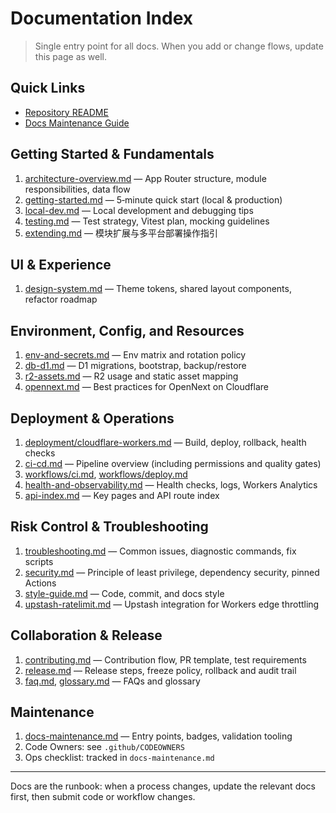 # Documentation Index
> Single entry point for all docs. When you add or change flows, update this page as well.

## Quick Links
- [Repository README](../README.md)
- [Docs Maintenance Guide](docs-maintenance.md)

## Getting Started & Fundamentals
1. [architecture-overview.md](architecture-overview.md) — App Router structure, module responsibilities, data flow
2. [getting-started.md](getting-started.md) — 5‑minute quick start (local & production)
3. [local-dev.md](local-dev.md) — Local development and debugging tips
4. [testing.md](testing.md) — Test strategy, Vitest plan, mocking guidelines
5. [extending.md](extending.md) — 模块扩展与多平台部署操作指引

## UI & Experience
1. [design-system.md](design-system.md) — Theme tokens, shared layout components, refactor roadmap

## Environment, Config, and Resources
1. [env-and-secrets.md](env-and-secrets.md) — Env matrix and rotation policy
2. [db-d1.md](db-d1.md) — D1 migrations, bootstrap, backup/restore
3. [r2-assets.md](r2-assets.md) — R2 usage and static asset mapping
4. [opennext.md](opennext.md) — Best practices for OpenNext on Cloudflare

## Deployment & Operations
1. [deployment/cloudflare-workers.md](deployment/cloudflare-workers.md) — Build, deploy, rollback, health checks
2. [ci-cd.md](ci-cd.md) — Pipeline overview (including permissions and quality gates)
3. [workflows/ci.md](workflows/ci.md), [workflows/deploy.md](workflows/deploy.md)
4. [health-and-observability.md](health-and-observability.md) — Health checks, logs, Workers Analytics
5. [api-index.md](api-index.md) — Key pages and API route index

## Risk Control & Troubleshooting
1. [troubleshooting.md](troubleshooting.md) — Common issues, diagnostic commands, fix scripts
2. [security.md](security.md) — Principle of least privilege, dependency security, pinned Actions
3. [style-guide.md](style-guide.md) — Code, commit, and docs style
4. [upstash-ratelimit.md](upstash-ratelimit.md) — Upstash integration for Workers edge throttling

## Collaboration & Release
1. [contributing.md](contributing.md) — Contribution flow, PR template, test requirements
2. [release.md](release.md) — Release steps, freeze policy, rollback and audit trail
3. [faq.md](faq.md), [glossary.md](glossary.md) — FAQs and glossary

## Maintenance
1. [docs-maintenance.md](docs-maintenance.md) — Entry points, badges, validation tooling
2. Code Owners: see `.github/CODEOWNERS`
3. Ops checklist: tracked in `docs-maintenance.md`

---

Docs are the runbook: when a process changes, update the relevant docs first, then submit code or workflow changes.

